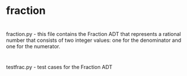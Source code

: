 # fraction
#
fraction.py - this file contains the Fraction ADT that represents a rational number that consists of two integer values: one for the denominator and one for the numerator.
#
testfrac.py - test cases for the Fraction ADT
